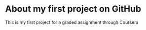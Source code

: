 # About my first project on GitHub
This is my first project for a graded assignment through Coursera

